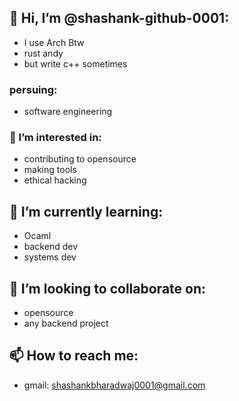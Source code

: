 ## 👋 Hi, I’m @shashank-github-0001:
* I use Arch Btw
* rust andy
* but write c++ sometimes

### persuing:
* software engineering

### 👀 I’m interested in:
* contributing to opensource
* making tools
* ethical hacking

## 🌱 I’m currently learning:
* Ocaml
* backend dev
* systems dev


## 💞️ I’m looking to collaborate on:
* opensource
* any backend project

## 📫 How to reach me:
* gmail: shashankbharadwaj0001@gmail.com
